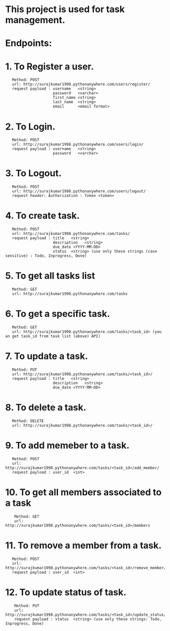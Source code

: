 # This project is used for task management.

# Endpoints:

# 1. To Register a user.
       Method: POST
       url: http://surajkumar1998.pythonanywhere.com/users/register/
       request payload : username   <string>
                         password   <varchar>
                         first_name <string>
                         last_name  <string>
                         email      <email format>

# 2. To Login.
       Method: POST
       url: http://surajkumar1998.pythonanywhere.com/users/login/
       request payload : username   <string>
                         password   <varchar>

# 3. To Logout.
       Method: POST
       url: http://surajkumar1998.pythonanywhere.com/users/logout/
       request header: Authorization : Token <token>

# 4. To create task.
       Method: POST
       url: http://surajkumar1998.pythonanywhere.com/tasks/
       request payload : title   <string>
                         description   <string>
                         due_date <YYYY-MM-DD>
                         status  <string> (use only these strings (case sensitive) : Todo, Inprogress, Done)

# 5. To get all tasks list
       Method: GET
       url: http://surajkumar1998.pythonanywhere.com/tasks

# 6. To get a specific task.
       Method: GET
       url: http://surajkumar1998.pythonanywhere.com/tasks/<task_id> (you an get task_id from task list (above) API)

# 7. To update a task.
       Method: PUT
       url: http://surajkumar1998.pythonanywhere.com/tasks/<task_id>/
       request payload : title   <string>
                         description   <string>
                         due_date <YYYY-MM-DD>

# 8. To delete a task.
       Method: DELETE
       url: http://surajkumar1998.pythonanywhere.com/tasks/<task_id>/

# 9. To add memeber to a task.
       Method: POST
       url: http://surajkumar1998.pythonanywhere.com/tasks/<task_id>/add_member/
       request payload : user_id  <int>

# 10. To get all members associated to a task
        Method: GET
        url: http://surajkumar1998.pythonanywhere.com/tasks/<task_id>/members

# 11. To remove a member from a task.
       Method: POST
       url: http://surajkumar1998.pythonanywhere.com/tasks/<task_id>/remove_member/
       request payload : user_id  <int>

# 12. To update status of task.
        Method: PUT
        url: http://surajkumar1998.pythonanywhere.com/tasks/<task_id>/update_status/
        request payload : status  <string> (use only these strings: Todo, Inprogress, Done)

    


   


   
